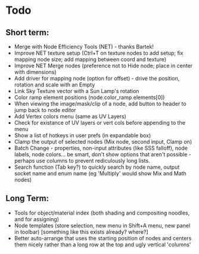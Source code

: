 Todo
====

Short term:
-----------
* Merge with Node Efficiency Tools (NET) - thanks Bartek!
* Improve NET texture setup (Ctrl+T on texture nodes to add setup; fix mapping node size; add mapping between coord and texture)
* Improve NET Merge nodes (preference not to Hide node; place in center with dimensions)
* Add driver for mapping node (option for offset) - drive the position, rotation and scale with an Empty
* Link Sky Texture vector with a Sun Lamp's rotation
* Color ramp element positions (node.color_ramp.elements[0])
* When viewing the image/mask/clip of a node, add button to header to jump back to node editor
* Add Vertex colors menu (same as UV Layers)
* Check for existance of UV layers or vert cols before appending to the menu
* Show a list of hotkeys in user prefs (in expandable box)
* Clamp the output of selected nodes (Mix node, second input, Clamp on)
* Batch Change - properties, non-input attributes (like SSS falloff), node labels, node colors... be smart, don't show options that aren't possible - perhaps use columns to prevent rediculously long lists.
* Search function (Tab key?) to quickly search by node name, output socket name and enum name (eg 'Multiply' would show Mix and Math nodes)

Long Term:
----------
* Tools for object/material index (both shading and compositing noodles, and for assigning)
* Node templates (store selection, new menu in Shift+A menu, new panel in toolbar) [something like this exists already? where?]
* Better auto-arrange that uses the starting position of nodes and centers them nicely rather than a long row at the top and ugly vertical 'columns'
